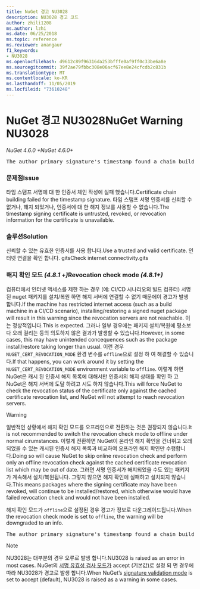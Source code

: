 ```yaml
---
title: NuGet 경고 NU3028
description: NU3028 경고 코드
author: zhili1208
ms.author: lzhi
ms.date: 06/25/2018
ms.topic: reference
ms.reviewer: anangaur
f1_keywords:
- NU3028
ms.openlocfilehash: d9612c89f96316da253bfffe0af9ff0c33be6a8e
ms.sourcegitcommit: 39f2ae79fbbc308e06acf67ee8e24cfcdb2c831b
ms.translationtype: MT
ms.contentlocale: ko-KR
ms.lasthandoff: 11/05/2019
ms.locfileid: "73610248"
---
```

# <a name="nuget-warning-nu3028"></a><span data-ttu-id="4fefa-103">NuGet 경고 NU3028</span><span class="sxs-lookup"><span data-stu-id="4fefa-103">NuGet Warning NU3028</span></span>

<span data-ttu-id="4fefa-104">*NuGet 4.6.0 +*</span><span class="sxs-lookup"><span data-stu-id="4fefa-104">*NuGet 4.6.0+*</span></span>

<pre>The author primary signature's timestamp found a chain building issue: The revocation function was unable to check revocation because the revocation server could not be reached. For more information, visit https://aka.ms/certificateRevocationMode</pre>

### <a name="issue"></a><span data-ttu-id="4fefa-105">문제점</span><span class="sxs-lookup"><span data-stu-id="4fefa-105">Issue</span></span>
<span data-ttu-id="4fefa-106">타임 스탬프 서명에 대 한 인증서 체인 작성에 실패 했습니다.</span><span class="sxs-lookup"><span data-stu-id="4fefa-106">Certificate chain building failed for the timestamp signature.</span></span> <span data-ttu-id="4fefa-107">타임 스탬프 서명 인증서를 신뢰할 수 없거나, 해지 되었거나, 인증서에 대 한 해지 정보를 사용할 수 없습니다.</span><span class="sxs-lookup"><span data-stu-id="4fefa-107">The timestamp signing certificate is untrusted, revoked, or revocation information for the certificate is unavailable.</span></span>

### <a name="solution"></a><span data-ttu-id="4fefa-108">솔루션</span><span class="sxs-lookup"><span data-stu-id="4fefa-108">Solution</span></span>
<span data-ttu-id="4fefa-109">신뢰할 수 있는 유효한 인증서를 사용 합니다.</span><span class="sxs-lookup"><span data-stu-id="4fefa-109">Use a trusted and valid certificate.</span></span> <span data-ttu-id="4fefa-110">인터넷 연결을 확인 합니다. gits</span><span class="sxs-lookup"><span data-stu-id="4fefa-110">Check internet connectivity.gits</span></span>

### <a name="revocation-check-mode-481"></a><span data-ttu-id="4fefa-111">해지 확인 모드 *(4.8.1 +)*</span><span class="sxs-lookup"><span data-stu-id="4fefa-111">Revocation check mode *(4.8.1+)*</span></span>
<span data-ttu-id="4fefa-112">컴퓨터에서 인터넷 액세스를 제한 하는 경우 (예: CI/CD 시나리오의 빌드 컴퓨터) 서명 된 nuget 패키지를 설치/복원 하면 해지 서버에 연결할 수 없기 때문에이 경고가 발생 합니다.</span><span class="sxs-lookup"><span data-stu-id="4fefa-112">If the machine has restricted internet access (such as a build machine in a CI/CD scenario), installing/restoring a signed nuget package will result in this warning since the revocation servers are not reachable.</span></span> <span data-ttu-id="4fefa-113">이는 정상적입니다.</span><span class="sxs-lookup"><span data-stu-id="4fefa-113">This is expected.</span></span>
<span data-ttu-id="4fefa-114">그러나 일부 경우에는 패키지 설치/복원에 평소보다 오래 걸리는 등의 의도하지 않은 결과가 발생할 수 있습니다.</span><span class="sxs-lookup"><span data-stu-id="4fefa-114">However, in some cases, this may have unintended concequences such as the package install/restore taking longer than usual.</span></span> <span data-ttu-id="4fefa-115">이런 경우 `NUGET_CERT_REVOCATION_MODE` 환경 변수를 `offline`으로 설정 하 여 해결할 수 있습니다.</span><span class="sxs-lookup"><span data-stu-id="4fefa-115">If that happens, you can work around it by setting the `NUGET_CERT_REVOCATION_MODE` environment variable to `offline`.</span></span> <span data-ttu-id="4fefa-116">이렇게 하면 NuGet은 캐시 된 인증서 해지 목록에 대해서만 인증서의 해지 상태를 확인 하 고 NuGet은 해지 서버에 도달 하려고 시도 하지 않습니다.</span><span class="sxs-lookup"><span data-stu-id="4fefa-116">This will force NuGet to check the revocation status of the certificate only against the cached certificate revocation list, and NuGet will not attempt to reach revocation servers.</span></span>

> [!Warning]
> <span data-ttu-id="4fefa-117">일반적인 상황에서 해지 확인 모드를 오프라인으로 전환하는 것은 권장되지 않습니다.</span><span class="sxs-lookup"><span data-stu-id="4fefa-117">It is not recommended to switch the revocation check mode to offline under normal cirumstances.</span></span> <span data-ttu-id="4fefa-118">이렇게 전환하면 NuGet이 온라인 해지 확인을 건너뛰고 오래되었을 수 있는 캐시된 인증서 해지 목록과 비교하여 오프라인 해지 확인만 수행합니다.</span><span class="sxs-lookup"><span data-stu-id="4fefa-118">Doing so will cause NuGet to skip online revocation check and perform only an offline revocation check against the cached certificate revocation list which may be out of date.</span></span> <span data-ttu-id="4fefa-119">그러면 서명 인증서가 해지되었을 수도 있는 패키지가 계속해서 설치/복원됩니다. 그렇지 않으면 해지 확인에 실패하고 설치되지 않습니다.</span><span class="sxs-lookup"><span data-stu-id="4fefa-119">This means packages where the signing certificate may have been revoked, will continue to be installed/restored, which otherwise would have failed revocation check and would not have been installed.</span></span>

<span data-ttu-id="4fefa-120">해지 확인 모드가 `offline`으로 설정된 경우 경고가 정보로 다운그레이드됩니다.</span><span class="sxs-lookup"><span data-stu-id="4fefa-120">When the revocation check mode is set to `offline`, the warning will be downgraded to an info.</span></span>

<pre>The author primary signature's timestamp found a chain building issue: The revocation function was unable to check revocation because the certificate is not available in the cached certificate revocation list and NUGET_CERT_REVOCATION_MODE environment variable has been set to offline. For more information, visit https://aka.ms/certificateRevocationMode.</pre>

> [!Note]
> <span data-ttu-id="4fefa-121">NU3028는 대부분의 경우 오류로 발생 합니다.</span><span class="sxs-lookup"><span data-stu-id="4fefa-121">NU3028 is raised as an error in most cases.</span></span> <span data-ttu-id="4fefa-122">NuGet의 [서명 유효성 검사 모드가](https://docs.microsoft.com/nuget/consume-packages/installing-signed-packages#configure-package-signature-requirements) accept (기본값)로 설정 되 면 경우에 따라 NU3028가 경고로 발생 합니다.</span><span class="sxs-lookup"><span data-stu-id="4fefa-122">When NuGet’s [signature validation mode](https://docs.microsoft.com/nuget/consume-packages/installing-signed-packages#configure-package-signature-requirements) is set to accept (default), NU3028 is raised as a warning in some cases.</span></span>
